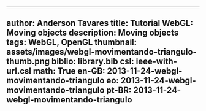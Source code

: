 ------------------------------
author: Anderson Tavares
title: Tutorial WebGL: Moving objects
description: Moving objects
tags: WebGL, OpenGL
thumbnail: assets/images/webgl-movimentando-triangulo-thumb.png
biblio: library.bib
csl: ieee-with-url.csl
math: True
en-GB: 2013-11-24-webgl-movimentando-triangulo
eo: 2013-11-24-webgl-movimentando-triangulo
pt-BR: 2013-11-24-webgl-movimentando-triangulo
------------------------------
